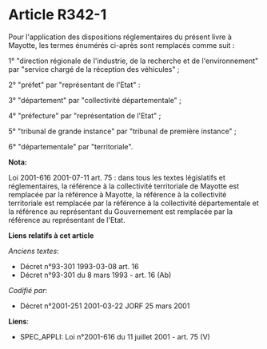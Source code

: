 # Article R342-1

Pour l'application des dispositions réglementaires du présent livre à Mayotte, les termes énumérés ci-après sont remplacés
comme suit :

1° "direction régionale de l'industrie, de la recherche et de l'environnement" par "service chargé de la réception des
véhicules" ;

2° "préfet" par "représentant de l'Etat" :

3° "département" par "collectivité départementale" ;

4° "préfecture" par "représentation de l'Etat" ;

5° "tribunal de grande instance" par "tribunal de première instance" ;

6° "départementale" par "territoriale".

**Nota:**

Loi 2001-616 2001-07-11 art. 75 : dans tous les textes législatifs et réglementaires, la référence à la collectivité
territoriale de Mayotte est remplacée par la référence à Mayotte, la référence à la collectivité territoriale est remplacée
par la référence à la collectivité départementale et la référence au représentant du Gouvernement est remplacée par la
référence au représentant de l'Etat.

**Liens relatifs à cet article**

_Anciens textes_:

  - Décret n°93-301 1993-03-08 art. 16
  - Décret n°93-301 du 8 mars 1993 - art. 16 (Ab)

_Codifié par_:

  - Décret n°2001-251 2001-03-22 JORF 25 mars 2001

**Liens**:

  - SPEC_APPLI: Loi n°2001-616 du 11 juillet 2001 - art. 75 (V)
